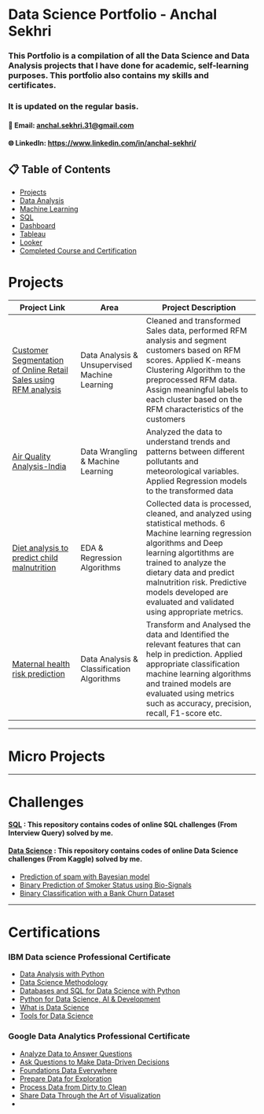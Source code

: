 # Data Science Portfolio - Anchal Sekhri

### This Portfolio is a compilation of all the Data Science and Data Analysis projects that I have done for academic, self-learning purposes. This portfolio also contains my skills and certificates. 
### It is updated on the regular basis.

#### 📧 Email: anchal.sekhri.31@gmail.com
#### 🌐 LinkedIn: https://www.linkedin.com/in/anchal-sekhri/

## 📋 Table of Contents


- [Projects](#projects)
- [Data Analysis](#DataAnalysis)
- [Machine Learning](#MachineLearning)
- [SQL](#sql)
- [Dashboard](#Dashboard)
- [Tableau](#tableau)
- [Looker](#looker)
- [Completed Course and Certification](#CompletedCourseandCertification)


# Projects

| Project Link | Area | Project Description |  
|---|---|---|
|[Customer Segmentation of Online Retail Sales using RFM analysis](https://github.com/sekhrianchal6/Customer-Segmentation-of-Online-Retail-Sales-Data-using-RFM-ANALYSIS/blob/main/Customer%20Segmentation%20of%20Online%20Retail%20Sales%20Data%20using%20RFM%20ANALYSIS.ipynb) | Data Analysis & Unsupervised Machine Learning | Cleaned and transformed Sales data, performed RFM analysis and segment customers based on RFM scores. Applied K-means Clustering Algorithm to the preprocessed RFM data. Assign meaningful labels to each cluster based on the RFM characteristics of the customers  | 
|[Air Quality Analysis-India](https://github.com/sekhrianchal6/Air-quality-analysis-India/blob/main/Air%20quality%20analysis-India%20(1).ipynb) | Data Wrangling & Machine Learning | Analyzed the data to understand trends and patterns between different pollutants and meteorological variables. Applied Regression models to the transformed data| 
|[Diet analysis to predict child malnutrition](https://github.com/sekhrianchal6/Using-diet-Analysis-to-predict-child-malnutrition/blob/main/hdsc_winter_23_seaborn_capstone_project_machine_learning_mode_1.ipynb)| EDA & Regression Algorithms| Collected data is processed, cleaned, and analyzed using statistical methods. 6 Machine learning regression algorithms and Deep learning algortithms are trained to analyze the dietary data and predict malnutrition risk. Predictive models developed are evaluated and validated using appropriate metrics.|
|[Maternal health risk prediction](https://github.com/sekhrianchal6/Maternal-health-risk-prediction/blob/main/Arima_Final%20-%20update.ipynb)| Data Analysis & Classification Algorithms|Transform and Analysed the data and Identified the relevant features that can help in prediction. Applied appropriate classification machine learning algorithms and trained models are evaluated using metrics such as accuracy, precision, recall, F1-score etc.|
***

# Micro Projects
***

# Challenges
#### [SQL](https://github.com/sekhrianchal6/interview-query-sql-questions) : This repository contains codes of online SQL challenges (From Interview Query) solved by me.
#### [Data Science]() : This repository contains codes of online Data Science challenges (From Kaggle) solved by me.

- [ Prediction of spam with Bayesian model](https://www.kaggle.com/code/anchalsekhrii/spam-prediction)
- [Binary Prediction of Smoker Status using Bio-Signals](https://github.com/sekhrianchal6/Binary-Prediction-of-Smoker-Status-using-Bio-Signals/blob/main/Binary%20Prediction%20of%20Smoker%20Status%20using%20Bio-Signals.ipynb)
- [Binary Classification with a Bank Churn Dataset](https://www.kaggle.com/code/anchalsekhrii/churn-classification)

***
# Certifications

### IBM Data science Professional Certificate
- [Data Analysis with Python](https://github.com/sekhrianchal6/Certificates/blob/main/IBM%20Data%20science%20Professional%20Certificate/Data%20Analysis%20with%20python.pdf)
- [Data Science Methodology](https://github.com/sekhrianchal6/Certificates/blob/main/IBM%20Data%20science%20Professional%20Certificate/Data%20Science%20Methodology.pdf)
- [Databases and SQL for Data Science with Python](https://github.com/sekhrianchal6/Certificates/blob/main/IBM%20Data%20science%20Professional%20Certificate/Databases%20and%20SQL%20for%20Data%20Science%20with%20Python.pdf)
- [Python for Data Science, AI & Development](https://github.com/sekhrianchal6/Certificates/blob/main/IBM%20Data%20science%20Professional%20Certificate/Python%20for%20Data%20Science%2C%20AI%20%26%20Development.pdf)
- [What is Data Science](https://github.com/sekhrianchal6/Certificates/blob/main/IBM%20Data%20science%20Professional%20Certificate/What%20is%20Data%20Science.pdf)
- [Tools for Data Science](https://github.com/sekhrianchal6/Certificates/blob/main/IBM%20Data%20science%20Professional%20Certificate/Tools%20for%20Data%20Science.pdf)
  
### Google Data Analytics Professional Certificate
- [Analyze Data to Answer Questions](https://github.com/sekhrianchal6/Certificates/blob/main/Google%20Data%20Analytics%20Professional%20Certificate/Analyze%20Data%20to%20Answer%20Questions.pdf)
- [Ask Questions to Make Data-Driven Decisions](https://github.com/sekhrianchal6/Certificates/blob/main/Google%20Data%20Analytics%20Professional%20Certificate/Ask%20Questions%20to%20Make%20Data-Driven%20Decisions.pdf)
- [Foundations Data Everywhere](https://github.com/sekhrianchal6/Certificates/blob/main/Google%20Data%20Analytics%20Professional%20Certificate/Foundations%20Data%20Everywhere.pdf)
- [Prepare Data for Exploration](https://github.com/sekhrianchal6/Certificates/blob/main/Google%20Data%20Analytics%20Professional%20Certificate/Prepare%20Data%20for%20Exploration.pdf)
- [Process Data from Dirty to Clean](https://github.com/sekhrianchal6/Certificates/blob/main/Google%20Data%20Analytics%20Professional%20Certificate/Process%20Data%20from%20Dirty%20to%20Clean.pdf)
- [Share Data Through the Art of Visualization](https://github.com/sekhrianchal6/Certificates/blob/main/Google%20Data%20Analytics%20Professional%20Certificate/Share%20Data%20Through%20the%20Art%20of%20Visualization.pdf)
- 
